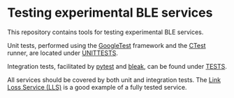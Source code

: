 # Testing experimental BLE services

This repository contains tools for testing experimental BLE services.

Unit tests, performed using the [GoogleTest](https://github.com/google/googletest) framework and the [CTest](https://cmake.org/cmake/help/latest/manual/ctest.1.html) runner, are located under [UNITTESTS](./UNITTESTS).

Integration tests, facilitated by [pytest](https://docs.pytest.org/en/stable/) and [bleak](https://bleak.readthedocs.io/en/latest/), can be found under [TESTS](./TESTS).

All services should be covered by both unit and integration tests. 
The [Link Loss Service (LLS)](../services/LinkLoss) is a good example of a fully tested service. 
